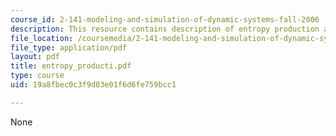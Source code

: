 ```yaml
---
course_id: 2-141-modeling-and-simulation-of-dynamic-systems-fall-2006
description: This resource contains description of entropy production and nonlinearity.
file_location: /coursemedia/2-141-modeling-and-simulation-of-dynamic-systems-fall-2006/19a8fbec0c3f9d83e01f6d6fe759bcc1_entropy_producti.pdf
file_type: application/pdf
layout: pdf
title: entropy_producti.pdf
type: course
uid: 19a8fbec0c3f9d83e01f6d6fe759bcc1

---
```

None